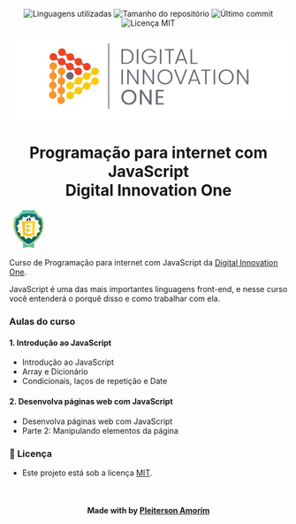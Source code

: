<!-- Badges session -->
<p align="center">  
  <!-- languages -->
  <img src="https://img.shields.io/github/languages/count/pleiterson/restaurant-finder-dio?style=social" alt="Linguagens utilizadas">
  <!-- repo size -->
  <img src="https://img.shields.io/github/repo-size/Pleiterson/restaurant-finder-dio?style=social" alt="Tamanho do repositório">
  <!-- last commit -->
  <img src="https://img.shields.io/github/last-commit/Pleiterson/restaurant-finder-dio?style=social" alt="Último commit">
  <!-- licence MIT -->
  <img src="https://img.shields.io/github/license/Pleiterson/restaurant-finder-dio?style=social" alt="Licença MIT">
</p>

<!--Banner session-->
<p align="center">
  <img src="./assets/banner.png" alt="DIO" title="Digital Innovation One">
</p>

<!--About session-->
<h1 align="center">Programação para internet com JavaScript<br>Digital Innovation One</h1>

<img src="./assets/badge.png" title="Badge" width="70" height="70">

Curso de Programação para internet com JavaScript da [Digital Innovation One](https://digitalinnovation.one/).

JavaScript é uma das mais importantes linguagens front-end, e nesse curso você entenderá o porquê disso e como trabalhar com ela.

<h3>Aulas do curso</h3>
<h4>1. Introdução ao JavaScript</h4>

- Introdução ao JavaScript
- Array e Dicionário
- Condicionais, laços de repetição e Date

<h4>2. Desenvolva páginas web com JavaScript</h4>

- Desenvolva páginas web com JavaScript
- Parte 2: Manipulando elementos da página

<!--License session-->
<h3>📝 Licença</h3>

- Este projeto está sob a licença [MIT](./LICENSE).<br>

<!--Bottom session-->

<br><h4 align=center>Made with by <a target="_blank" href="https://pleiterson.vercel.app" >Pleiterson Amorim</a></h4>
